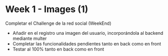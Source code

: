 # Week 1 - Images (1)

Completar el Challenge de la red social (WeekEnd)

- Añadir en el registro una imagen del usuario, incorporándola al backend mediante multer
- Completar las funcionalidades pendientes tanto en back como en front
- Testar al 100% tanto en back como en front
